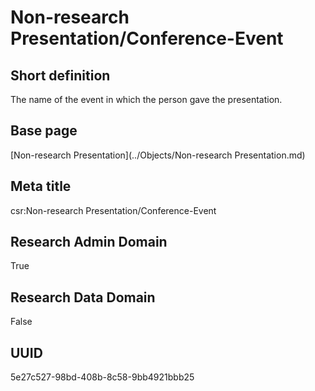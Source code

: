 # Non-research Presentation/Conference-Event
## Short definition
The name of the event in which the person gave the presentation.
## Base page
[Non-research Presentation](../Objects/Non-research Presentation.md)
## Meta title
csr:Non-research Presentation/Conference-Event
## Research Admin Domain
True
## Research Data Domain
False
## UUID
5e27c527-98bd-408b-8c58-9bb4921bbb25
